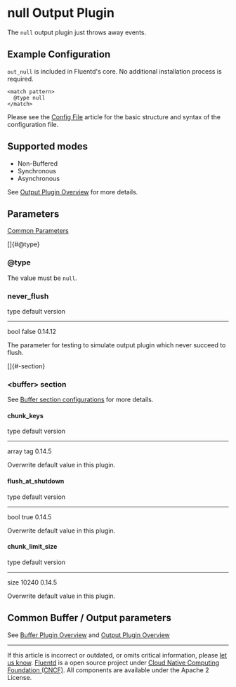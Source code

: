 # null Output Plugin

The `null` output plugin just throws away events.


## Example Configuration

`out_null` is included in Fluentd's core. No additional installation
process is required.

``` {.CodeRay}
<match pattern>
  @type null
</match>
```

Please see the [Config File](/configuration/config-file.md) article for the basic
structure and syntax of the configuration file.


## Supported modes

-   Non-Buffered
-   Synchronous
-   Asynchronous

See [Output Plugin Overview](/articles/output-plugin-overview.md) for more details.


## Parameters

[Common Parameters](/configuration/plugin-common-parameters.md)

[]{#@type}

### \@type

The value must be `null`.


### never\_flush

   type   default   version
  ------ --------- ---------
   bool    false    0.14.12

The parameter for testing to simulate output plugin which never succeed
to flush.

[]{#<buffer>-section}

### \<buffer\> section

See [Buffer section configurations](/configuration/buffer-section.md) for more details.

#### chunk\_keys

   type    default   version
  ------- --------- ---------
   array     tag     0.14.5

Overwrite default value in this plugin.

#### flush\_at\_shutdown

   type   default   version
  ------ --------- ---------
   bool    true     0.14.5

Overwrite default value in this plugin.

#### chunk\_limit\_size

   type   default   version
  ------ --------- ---------
   size    10240    0.14.5

Overwrite default value in this plugin.


## Common Buffer / Output parameters

See [Buffer Plugin Overview](/articles/buffer-plugin-overview.md) and [Output Plugin Overview](/articles/output-plugin-overview.md)


------------------------------------------------------------------------

If this article is incorrect or outdated, or omits critical information, please [let us know](https://github.com/fluent/fluentd-docs/issues?state=open).
[Fluentd](http://www.fluentd.org/) is a open source project under [Cloud Native Computing Foundation (CNCF)](https://cncf.io/). All components are available under the Apache 2 License.
